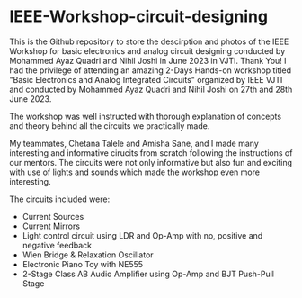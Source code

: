 # IEEE-Workshop-circuit-designing
This is the Github repository to store the descirption and photos of the IEEE Workshop for basic electronics and analog circuit designing conducted by Mohammed Ayaz Quadri and Nihil Joshi in June 2023 in VJTI. Thank You!
I had the privilege of attending an amazing 2-Days Hands-on workshop titled "Basic Electronics and Analog Integrated Circuits" organized by IEEE VJTI and conducted by Mohammed Ayaz Quadri and Nihil Joshi on 27th and 28th June 2023.

The workshop was well instructed with thorough explanation of concepts and theory behind all the circuits we practically made.

My teammates, Chetana Talele and Amisha Sane, and I made many interesting and informative cirucits from scratch following the instructions of our mentors. The circuits were not only informative but also fun and exciting with use of lights and sounds which made the workshop even more interesting.

The circuits included were:
- Current Sources
- Current Mirrors
- Light control circuit using LDR and Op-Amp with no, positive and negative feedback
- Wien Bridge & Relaxation Oscillator
- Electronic Piano Toy with NE555
- 2-Stage Class AB Audio Amplifier using Op-Amp and BJT Push-Pull Stage
